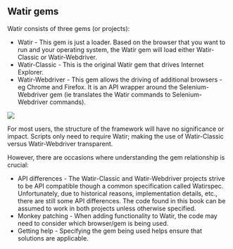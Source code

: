 ## Watir gems

Watir consists of three gems (or projects):

* Watir - This gem is just a loader. Based on the browser that you want to run and your operating system, the Watir gem will load either Watir-Classic or Watir-Webdriver.
* Watir-Classic - This is the original Watir gem that drives Internet Explorer.
* Watir-Webdriver - This gem allows the driving of additional browsers - eg Chrome and Firefox. It is an API wrapper around the Selenium-Webdriver gem (ie translates the Watir 
commands to Selenium-Webdriver commands).

![](images/watirgems.png)

For most users, the structure of the framework will have no significance or impact.  Scripts only need to require Watir; making the use of Watir-Classic versus Watir-Webdriver transparent.

However, there are occasions where understanding the gem relationship is crucial:

* API differences - The Watir-Classic and Watir-Webdriver projects strive to be API compatible though a common specification called Watirspec. Unfortunately, due to historical reasons, implementation details, etc., there are still some API differences. The code found in this book can be assumed to work in both projects unless otherwise specified.
* Monkey patching - When adding functionality to Watir, the code may need to consider which browser/gem is being used.
* Getting help - Specifying the gem being used helps ensure that solutions are applicable.
